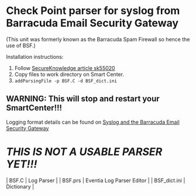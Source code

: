 # Check Point parser for syslog from Barracuda Email Security Gateway
(This unit was formerly known as the Barracuda Spam Firewall so hence the use of BSF.)

Installation instructions:
 1. Follow [SecureKnowledge article sk55020](https://supportcenter.checkpoint.com/supportcenter/portal?eventSubmit_doGoviewsolutiondetails=&solutionid=sk55020)
 2. Copy files to work directory on Smart Center.
 3. `addParsingFile -p BSF.C -d BSF_dict.ini`

 ## WARNING: This will stop and restart your SmartCenter!!!
 
 Logging format details can be found on [Syslog and the Barracuda Email Security Gateway](https://campus.barracuda.com/product/emailsecuritygateway/doc/12193950/syslog-and-the-barracuda-email-security-gateway)
 
 # *THIS IS NOT A USABLE PARSER YET!!!*
 
| BSF.C | Log Parser |
| BSF.prs | Eventia Log Parser Editor |
| BSF_dict.ini | Dictionary |
